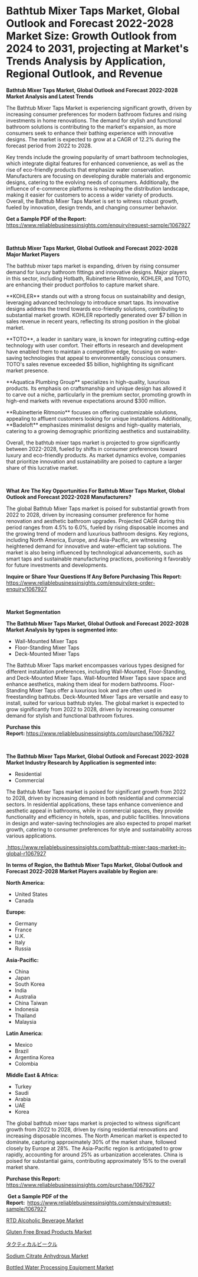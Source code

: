 <p><h1>Bathtub Mixer Taps Market, Global Outlook and Forecast 2022-2028 Market Size: Growth Outlook from 2024 to 2031, projecting at Market's Trends Analysis by Application, Regional Outlook, and Revenue</h1></p><p><strong>Bathtub Mixer Taps Market, Global Outlook and Forecast 2022-2028 Market Analysis and Latest Trends</strong></p>
<p><p>The Bathtub Mixer Taps Market is experiencing significant growth, driven by increasing consumer preferences for modern bathroom fixtures and rising investments in home renovations. The demand for stylish and functional bathroom solutions is contributing to the market's expansion, as more consumers seek to enhance their bathing experience with innovative designs. The market is expected to grow at a CAGR of 12.2% during the forecast period from 2022 to 2028. </p><p>Key trends include the growing popularity of smart bathroom technologies, which integrate digital features for enhanced convenience, as well as the rise of eco-friendly products that emphasize water conservation. Manufacturers are focusing on developing durable materials and ergonomic designs, catering to the evolving needs of consumers. Additionally, the influence of e-commerce platforms is reshaping the distribution landscape, making it easier for customers to access a wider variety of products. Overall, the Bathtub Mixer Taps Market is set to witness robust growth, fueled by innovation, design trends, and changing consumer behavior.</p></p>
<p><strong>Get a Sample PDF of the Report:&nbsp;</strong> <a href="https://www.reliablebusinessinsights.com/enquiry/request-sample/1067927">https://www.reliablebusinessinsights.com/enquiry/request-sample/1067927</a></p>
<p>&nbsp;</p>
<p><strong>Bathtub Mixer Taps Market, Global Outlook and Forecast 2022-2028 Major Market Players</strong></p>
<p><p>The bathtub mixer taps market is expanding, driven by rising consumer demand for luxury bathroom fittings and innovative designs. Major players in this sector, including Hotbath, Rubinetterie Ritmonio, KOHLER, and TOTO, are enhancing their product portfolios to capture market share. </p><p>**KOHLER** stands out with a strong focus on sustainability and design, leveraging advanced technology to introduce smart taps. Its innovative designs address the trend towards eco-friendly solutions, contributing to substantial market growth. KOHLER reportedly generated over $7 billion in sales revenue in recent years, reflecting its strong position in the global market.</p><p>**TOTO**, a leader in sanitary ware, is known for integrating cutting-edge technology with user comfort. Their efforts in research and development have enabled them to maintain a competitive edge, focusing on water-saving technologies that appeal to environmentally conscious consumers. TOTO's sales revenue exceeded $5 billion, highlighting its significant market presence.</p><p>**Aquatica Plumbing Group** specializes in high-quality, luxurious products. Its emphasis on craftsmanship and unique design has allowed it to carve out a niche, particularly in the premium sector, promoting growth in high-end markets with revenue expectations around $300 million.</p><p>**Rubinetterie Ritmonio** focuses on offering customizable solutions, appealing to affluent customers looking for unique installations. Additionally, **Badeloft** emphasizes minimalist designs and high-quality materials, catering to a growing demographic prioritizing aesthetics and sustainability. </p><p>Overall, the bathtub mixer taps market is projected to grow significantly between 2022-2028, fueled by shifts in consumer preferences toward luxury and eco-friendly products. As market dynamics evolve, companies that prioritize innovation and sustainability are poised to capture a larger share of this lucrative market.</p></p>
<p>&nbsp;</p>
<p><strong>What Are The Key Opportunities For Bathtub Mixer Taps Market, Global Outlook and Forecast 2022-2028 Manufacturers?</strong></p>
<p><p>The global Bathtub Mixer Taps market is poised for substantial growth from 2022 to 2028, driven by increasing consumer preference for home renovation and aesthetic bathroom upgrades. Projected CAGR during this period ranges from 4.5% to 6.0%, fueled by rising disposable incomes and the growing trend of modern and luxurious bathroom designs. Key regions, including North America, Europe, and Asia-Pacific, are witnessing heightened demand for innovative and water-efficient tap solutions. The market is also being influenced by technological advancements, such as smart taps and sustainable manufacturing practices, positioning it favorably for future investments and developments.</p></p>
<p><strong>Inquire or Share Your Questions If Any Before Purchasing This Report:</strong> <a href="https://www.reliablebusinessinsights.com/enquiry/pre-order-enquiry/1067927">https://www.reliablebusinessinsights.com/enquiry/pre-order-enquiry/1067927</a></p>
<p>&nbsp;</p>
<p><strong>Market Segmentation</strong></p>
<p><strong>The Bathtub Mixer Taps Market, Global Outlook and Forecast 2022-2028 Market Analysis by types is segmented into:</strong></p>
<p><ul><li>Wall-Mounted Mixer Taps</li><li>Floor-Standing Mixer Taps</li><li>Deck-Mounted Mixer Taps</li></ul></p>
<p><p>The Bathtub Mixer Taps market encompasses various types designed for different installation preferences, including Wall-Mounted, Floor-Standing, and Deck-Mounted Mixer Taps. Wall-Mounted Mixer Taps save space and enhance aesthetics, making them ideal for modern bathrooms. Floor-Standing Mixer Taps offer a luxurious look and are often used in freestanding bathtubs. Deck-Mounted Mixer Taps are versatile and easy to install, suited for various bathtub styles. The global market is expected to grow significantly from 2022 to 2028, driven by increasing consumer demand for stylish and functional bathroom fixtures.</p></p>
<p><strong>Purchase this Report:&nbsp;</strong><a href="https://www.reliablebusinessinsights.com/purchase/1067927">https://www.reliablebusinessinsights.com/purchase/1067927</a></p>
<p>&nbsp;</p>
<p><strong>The Bathtub Mixer Taps Market, Global Outlook and Forecast 2022-2028 Market Industry Research by Application is segmented into:</strong></p>
<p><ul><li>Residential</li><li>Commercial</li></ul></p>
<p><p>The Bathtub Mixer Taps market is poised for significant growth from 2022 to 2028, driven by increasing demand in both residential and commercial sectors. In residential applications, these taps enhance convenience and aesthetic appeal in bathrooms, while in commercial spaces, they provide functionality and efficiency in hotels, spas, and public facilities. Innovations in design and water-saving technologies are also expected to propel market growth, catering to consumer preferences for style and sustainability across various applications.</p></p>
<p><a href="https://www.reliablebusinessinsights.com/bathtub-mixer-taps-market-in-global-r1067927">&nbsp;https://www.reliablebusinessinsights.com/bathtub-mixer-taps-market-in-global-r1067927</a></p>
<p><strong>In terms of Region, the Bathtub Mixer Taps Market, Global Outlook and Forecast 2022-2028 Market Players available by Region are:</strong></p>
<p>
    <p> <strong> North America: </strong>
        <ul>
            <li>United States</li>
            <li>Canada</li>
        </ul>
        </p> 
    <p> <strong> Europe: </strong>
        <ul>
            <li>Germany</li>
            <li>France</li>
            <li>U.K.</li>
            <li>Italy</li>
            <li>Russia</li>
        </ul>
        </p> 
    <p> <strong> Asia-Pacific: </strong>
        <ul>
            <li>China</li>
            <li>Japan</li>
            <li>South Korea</li>
            <li>India</li>
            <li>Australia</li>
            <li>China Taiwan</li>
            <li>Indonesia</li>
            <li>Thailand</li>
            <li>Malaysia</li>
        </ul>
        </p> 
    <p> <strong> Latin America: </strong>
        <ul>
            <li>Mexico</li>
            <li>Brazil</li>
            <li>Argentina Korea</li>
            <li>Colombia</li>
        </ul>
        </p> 
    <p> <strong> Middle East & Africa: </strong>
        <ul>
            <li>Turkey</li>
            <li>Saudi</li>
            <li>Arabia</li>
            <li>UAE</li>
            <li>Korea</li>
        </ul>
    </p>
    </p>
<p><p>The global bathtub mixer taps market is projected to witness significant growth from 2022 to 2028, driven by rising residential renovations and increasing disposable incomes. The North American market is expected to dominate, capturing approximately 30% of the market share, followed closely by Europe at 28%. The Asia-Pacific region is anticipated to grow rapidly, accounting for around 25% as urbanization accelerates. China is poised for substantial gains, contributing approximately 15% to the overall market share.</p></p>
<p><strong>Purchase this Report: </strong><a href="https://www.reliablebusinessinsights.com/purchase/1067927">https://www.reliablebusinessinsights.com/purchase/1067927</a></p>
<p>&nbsp;<strong>Get a Sample PDF of the Report:&nbsp;&nbsp;</strong><a href="https://www.reliablebusinessinsights.com/enquiry/request-sample/1067927">https://www.reliablebusinessinsights.com/enquiry/request-sample/1067927</a></p>
<p><strong></strong></p>
<p><p><a href="https://medium.com/@amandaexton567/future-trends-in-global-rtd-alcoholic-beverage-market-market-insights-and-analysis-from-2024-to-fb516aedea25">RTD Alcoholic Beverage Market</a></p><p><a href="https://medium.com/@amandaexton567/global-gluten-free-bread-products-market-trends-insights-into-growth-opportunities-and-challenges-38af83dac388">Gluten Free Bread Products Market</a></p><p><a href="https://medium.com/@zackaryhalvorson2023/2024%E5%B9%B4%E3%81%8B%E3%82%892031%E5%B9%B4%E3%81%BE%E3%81%A7%E3%81%AE%E6%9C%9F%E9%96%93%E3%81%AB%E3%81%8A%E3%81%91%E3%82%8B%E3%82%B0%E3%83%AD%E3%83%BC%E3%83%90%E3%83%AB%E6%88%A6%E8%A1%93%E8%BB%8A%E4%B8%A1%E5%B8%82%E5%A0%B4%E3%81%AE%E6%A9%9F%E4%BC%9A%E3%81%A8%E4%BA%88%E6%B8%AC-ba8a92d687d0">タクティカルビークル</a></p><p><a href="https://issuu.com/reportprime-2/docs/sodium-citrate-anhydrous-market-siz_cac128dba9da9a">Sodium Citrate Anhydrous Market</a></p><p><a href="https://www.linkedin.com/pulse/bottled-water-processing-equipment-market-analysis-report-pvmxf?trackingId=H%2F9HiyKzSaGKoVFSLVFa9g%3D%3D">Bottled Water Processing Equipment Market</a></p></p>